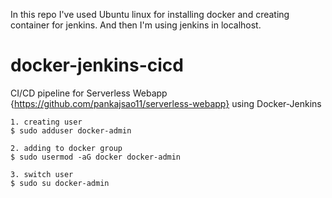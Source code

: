 In this repo I've used Ubuntu linux for installing docker and creating container for jenkins. And then I'm using jenkins in localhost.

# docker-jenkins-cicd
CI/CD pipeline for Serverless Webapp {https://github.com/pankajsao11/serverless-webapp} using Docker-Jenkins

```
1. creating user
$ sudo adduser docker-admin

2. adding to docker group
$ sudo usermod -aG docker docker-admin

3. switch user
$ sudo su docker-admin
```
